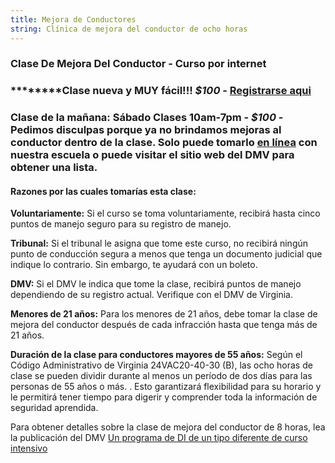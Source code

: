 ```yaml
---
title: Mejora de Conductores
string: Clínica de mejora del conductor de ocho horas
---
```

### Clase De Mejora Del Conductor - Curso por internet

### \*\*\*\*\*\*\*\*Clase nueva y MUY fácil!!! *$100* - [Registrarse aqui](https://www.va-drivercourses.com/clickIn.php?school=263)

### **Clase de la mañana:** Sábado Clases 10am-7pm - *$100* -[ ](https://booking.setmore.com/scheduleappointment/2c7d92a2-3463-4a40-8c6f-342980b8a0bf/class/b151d266-8069-430d-96f6-8a31e46739e4)Pedimos disculpas porque ya no brindamos mejoras al conductor dentro de la clase. Solo puede tomarlo [en línea](https://www.va-drivercourses.com/clickIn.php?school=263) con nuestra escuela o puede visitar el sitio web del DMV para obtener una lista.

#### Razones por las cuales tomarías esta clase:

**Voluntariamente:**  Si el curso se toma voluntariamente, recibirá hasta cinco puntos de manejo seguro para su registro de manejo.

**Tribunal:**  Si el tribunal le asigna que tome este curso, no recibirá ningún punto de conducción segura a menos que tenga un documento judicial que indique lo contrario. Sin embargo, te ayudará con un boleto.

**DMV:**  Si el DMV le indica que tome la clase, recibirá puntos de manejo dependiendo de su registro actual. Verifique con el DMV de Virginia.

**Menores de 21 años:**  Para los menores de 21 años, debe tomar la clase de mejora del conductor después de cada infracción hasta que tenga más de 21 años.

**Duración de la clase para conductores mayores de 55 años:**  Según el Código Administrativo de Virginia 24VAC20-40-30 (B), las ocho horas de clase se pueden dividir durante al menos un período de dos días para las personas de 55 años o más. . Esto garantizará flexibilidad para su horario y le permitirá tener tiempo para digerir y comprender toda la información de seguridad aprendida.

Para obtener detalles sobre la clase de mejora del conductor de 8 horas, lea la publicación del DMV [Un programa de DI de un tipo diferente de curso intensivo](http://www.dmv.state.va.us/webdoc/pdf/dmv114.pdf)